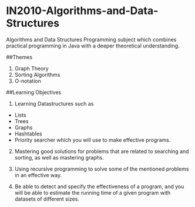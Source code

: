 # IN2010-Algorithms-and-Data-Structures
Algorithms and Data Structures
Programming subject which combines practical programming in Java with a deeper theoretical understanding.

##Themes
1. Graph Theory
2. Sorting Algorithms
3. O-notation

##Learning Objectives
1. Learning Datastructures such as
  - Lists
  - Trees
  - Graphs
  - Hashtables
  - Priority searcher
 which you will use to make effective programs.

2. Mastering good solutions for problems that are related to searching and sorting, as well as mastering graphs.
 
3. Using recursive programming to solve some of the mentioned problems in an effective way.

4. Be able to detect and specify the effectiveness of a program, and you will be able to estimate the running time of a given program with datasets of different sizes. 

